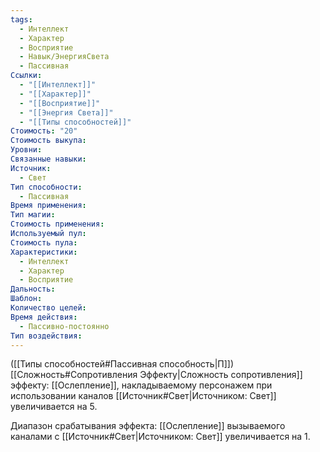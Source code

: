 ```yaml
---
tags:
  - Интеллект
  - Характер
  - Восприятие
  - Навык/ЭнергияСвета
  - Пассивная
Ссылки:
  - "[[Интеллект]]"
  - "[[Характер]]"
  - "[[Восприятие]]"
  - "[[Энергия Света]]"
  - "[[Типы способностей]]"
Стоимость: "20"
Стоимость выкупа: 
Уровни: 
Связанные навыки: 
Источник:
  - Свет
Тип способности:
  - Пассивная
Время применения: 
Тип магии: 
Стоимость применения: 
Используемый пул: 
Стоимость пула: 
Характеристики:
  - Интеллект
  - Характер
  - Восприятие
Дальность: 
Шаблон: 
Количество целей: 
Время действия:
  - Пассивно-постоянно
Тип воздействия:
---
```

([[Типы способностей#Пассивная способность|П]]) [[Сложность#Cопротивления Эффекту|Сложность сопротивления]] эффекту: [[Ослепление]], накладываемому персонажем при использовании каналов [[Источник#Свет|Источником: Свет]] увеличивается на 5.

Диапазон срабатывания эффекта: [[Ослепление]] вызываемого каналами с [[Источник#Свет|Источником: Свет]] увеличивается на 1.